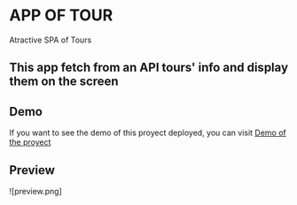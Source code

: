 # APP OF TOUR
Atractive SPA of Tours

## This app fetch from an API tours' info and display them on the screen

## Demo
If you want to see the demo of this proyect deployed, you can visit [Demo of the proyect](https://l7hs7.csb.app/)

## Preview

![preview.png]
